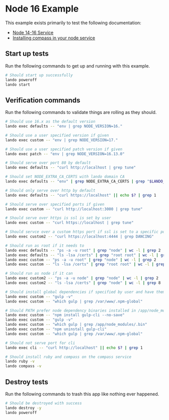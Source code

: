 # Node 16 Example

This example exists primarily to test the following documentation:

* [Node 14-16 Service](https://docs.devwithlando.io/tutorials/node.html)
* [Installing compass in your node service](https://docs.lando.dev/guides/using-compass-on-a-lando-node-service.html)

## Start up tests

Run the following commands to get up and running with this example.

```bash
# Should start up successfully
lando poweroff
lando start
```

## Verification commands

Run the following commands to validate things are rolling as they should.

```bash
# Should use 16.x as the default version
lando exec defaults -- "env | grep NODE_VERSION=16."

# Should use a user specified version if given
lando exec custom -- "env | grep NODE_VERSION=17."

# Should use a user specified patch version if given
lando exec patch -- "env | grep NODE_VERSION=16.13.0"

# Should serve over port 80 by default
lando exec defaults -- "curl http://localhost | grep tune"

# Should set NODE_EXTRA_CA_CERTS with lando domain CA
lando exec defaults -- "env" | grep NODE_EXTRA_CA_CERTS | grep "$LANDO_CA_CERT"

# Should only serve over http by default
lando exec defaults -- "curl https://localhost" || echo $? | grep 1

# Should serve over specified ports if given
lando exec custom -- "curl http://localhost:3000 | grep tune"

# Should serve over https is ssl is set by user
lando exec custom -- "curl https://localhost | grep tune"

# Should servce over a custom https port if ssl is set to a specific port
lando exec custom2 -- "curl https://localhost:4444 | grep DANCING"

# Should run as root if it needs to
lando exec defaults -- "ps -a -u root" | grep "node" | wc -l | grep 2
lando exec defaults -- "ls -lsa /certs" | grep "root root" | wc -l | grep 10
lando exec custom -- "ps -a -u root" | grep "node" | wc -l | grep 2
lando exec custom -- "ls -lsa /certs" | grep "root root" | wc -l | grep 10

# Should run as node if it can
lando exec custom2 -- "ps -a -u node" | grep "node" | wc -l | grep 2
lando exec custom2 -- "ls -lsa /certs" | grep "node" | wc -l | grep 8

# Should install global dependencies if specified by user and have them available in PATH
lando exec custom -- "gulp -v"
lando exec custom -- "which gulp | grep /var/www/.npm-global"

# Should PATH prefer node dependency binaries installed in /app/node_modules over global ones
lando exec custom -- "npm install gulp-cli --no-save"
lando exec custom -- "gulp -v"
lando exec custom -- "which gulp | grep /app/node_modules/.bin"
lando exec custom -- "npm uninstall gulp-cli"
lando exec custom -- "which gulp | grep /var/www/.npm-global"

# Should not serve port for cli
lando exec cli -- "curl http://localhost" || echo $? | grep 1

# Should install ruby and compass on the compass service
lando ruby -v
lando compass -v
```

## Destroy tests

Run the following commands to trash this app like nothing ever happened.

```bash
# Should be destroyed with success
lando destroy -y
lando poweroff
```
